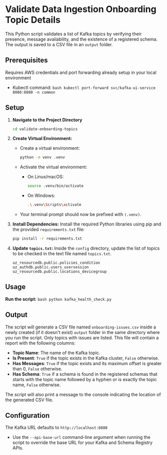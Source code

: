 # Validate Data Ingestion Onboarding Topic Details

This Python script validates a list of Kafka topics by verifying their presence, message availability, and the existence of a registered schema. The output is saved to a CSV file in an `output` folder.

## Prerequisites

Requires AWS credentials and port forwarding already setup in your local environment

* Kubectl command:
        ```bash
        kubectl port-forward svc/kafka-ui-service 8080:8080 -n common
        ```

## Setup

1. **Navigate to the Project Directory**

      ```bash
      cd validate-onboarding-topics
      ```

2. **Create Virtual Environment:**
    * Create a virtual environment:

      ```bash
      python -m venv .venv
      ```

    * Activate the virtual environment:
      * On Linux/macOS:

        ```bash
        source .venv/bin/activate
        ```

      * On Windows:

        ```bash
        .\.venv\Scripts\activate
        ```

    * Your terminal prompt should now be prefixed with `(.venv)`.

3. **Install Dependencies:** Install the required Python libraries using pip and the provided `requirements.txt` file:

    ```bash
    pip install -r requirements.txt
    ```

4. **Update `topics.txt`:** Inside the `config` directory, update the list of topics to be checked in the text file named `topics.txt`.

    ```
    uz_resourcedb.public.policies_condition
    uz_authdb.public.users_usersession
    uz_resourcedb.public.locations_devicegroup
    ```

## Usage

  **Run the script:**
    ```bash
    python kafka_health_check.py
    ```

## Output

The script will generate a CSV file named `onboarding-issues.csv` inside a newly created (if it doesn't exist) `output` folder in the same directory where you run the script. Only topics with issues are listed. This file will contain a report with the following columns:

* **Topic Name**: The name of the Kafka topic.
* **Is Present**: `True` if the topic exists in the Kafka cluster, `False` otherwise.
* **Has Messages**: `True` if the topic exists and its maximum offset is greater than 0, `False` otherwise.
* **Has Schema**: `True` if a schema is found in the registered schemas that starts with the topic name followed by a hyphen or is exactly the topic name, `False` otherwise.

The script will also print a message to the console indicating the location of the generated CSV file.

## Configuration

The Kafka URL defaults to `http://localhost:8080`

* Use the `--api-base-url` command-line argument when running the script to override the base URL for your Kafka and Schema Registry APIs.
